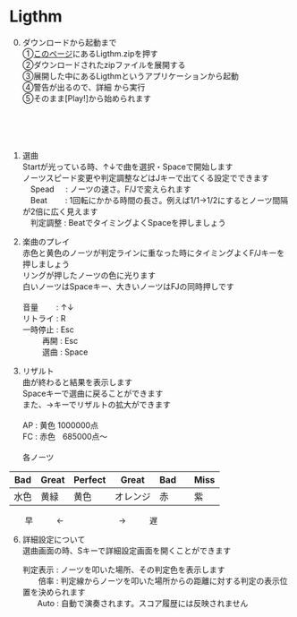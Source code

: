 # Ligthm
0. ダウンロードから起動まで  
   ①[このページ](https://github.com/ABABCgh/Ligthm/releases)にあるLigthm.zipを押す  
   ②ダウンロードされたzipファイルを展開する  
   ③展開した中にあるLigthmというアプリケーションから起動  
   ④警告が出るので、詳細 から実行  
   ⑤そのまま[Play!]から始められます  
&nbsp;  
&nbsp;  
&nbsp;  
&nbsp;  

2. 選曲  
   Startが光っている時、↑↓で曲を選択・Spaceで開始します  
   ノーツスピード変更や判定調整などはJキーで出てくる設定でできます  
   &emsp;Spead&emsp;&thinsp; : ノーツの速さ。F/Jで変えられます  
   &emsp;Beat&emsp;&emsp; : 1回転にかかる時間の長さ。例えば1/1→1/2にするとノーツ間隔が2倍に広く見えます  
   &emsp;判定調整 : BeatでタイミングよくSpaceを押しましょう  

4. 楽曲のプレイ  
   赤色と黄色のノーツが判定ラインに重なった時にタイミングよくF/Jキーを押しましょう  
   リングが押したノーツの色に光ります  
   白いノーツはSpaceキー、大きいノーツはFJの同時押しです  
&ensp;  
   音量　　 : ↑↓  
   リトライ : R  
   一時停止 : Esc  
   &emsp;&emsp;&ensp;再開 : Esc  
   &emsp;&emsp;&ensp;選曲 : Space  

5. リザルト  
   曲が終わると結果を表示します  
   Spaceキーで選曲に戻ることができます  
   また、→キーでリザルトの拡大ができます  
&ensp;  
   AP : 黄色 1000000点  
   FC : 赤色 &nbsp;&thinsp;&thinsp;685000点～  
&ensp;  
   各ノーツ

|Bad|Great|Perfect|Great|Bad||Miss|
|---|---|-----|---|---|-|---|
|水色|黄緑|黄色|オレンジ|赤||紫|

&emsp;&emsp;早&emsp;&emsp;　←　&emsp;&emsp;&emsp;&emsp;&emsp;　→　&emsp;&emsp;遅

6. 詳細設定について  
   選曲画面の時、Sキーで詳細設定画面を開くことができます
   
   判定表示 : ノーツを叩いた場所、その判定色を表示します  
   &emsp;&emsp;倍率 : 判定線からノーツを叩いた場所からの距離に対する判定の表示位置を決められます  
   &ensp;&ensp;&ensp;&thinsp;&thinsp;Auto : 自動で演奏されます。スコア履歴には反映されません  
   
